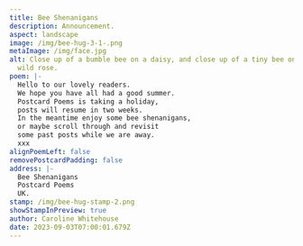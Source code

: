 ```yaml
---
title: Bee Shenanigans
description: Announcement.
aspect: landscape
image: /img/bee-hug-3-1-.png
metaImage: /img/face.jpg
alt: Close up of a bumble bee on a daisy, and close up of a tiny bee on a pink
  wild rose.
poem: |-
  Hello to our lovely readers.
  We hope you have all had a good summer. 
  Postcard Poems is taking a holiday, 
  posts will resume in two weeks.
  In the meantime enjoy some bee shenanigans,
  or maybe scroll through and revisit 
  some past posts while we are away.
  xxx
alignPoemLeft: false
removePostcardPadding: false
address: |-
  Bee Shenanigans
  Postcard Poems
  UK.
stamp: /img/bee-hug-stamp-2.png
showStampInPreview: true
author: Caroline Whitehouse
date: 2023-09-03T07:00:01.679Z
---
```

